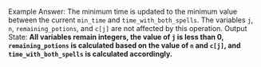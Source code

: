 Example Answer:
The minimum time is updated to the minimum value between the current `min_time` and `time_with_both_spells`. The variables `j`, `n`, `remaining_potions`, and `c[j]` are not affected by this operation. 
Output State: **All variables remain integers, the value of `j` is less than 0, `remaining_potions` is calculated based on the value of `n` and `c[j]`, and `time_with_both_spells` is calculated accordingly.**
